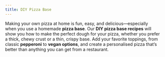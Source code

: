 ```yaml
---
title: DIY Pizza Base
---
```


Making your own pizza at home is fun, easy, and delicious—especially when you use a homemade **pizza base**. Our **DIY pizza base recipes** will show you how to make the perfect dough for your pizza, whether you prefer a thick, chewy crust or a thin, crispy base. Add your favorite toppings, from classic **pepperoni** to **vegan options**, and create a personalised pizza that’s better than anything you can get from a restaurant.
